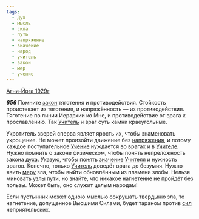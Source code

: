 ```yaml
---
tags:
  - Дух
  - мысль
  - сила
  - путь
  - напряжение
  - значение
  - народ
  - учитель
  - закон
  - мер
  - учение
---
```


[Агни-Йога 1929г](/agni/1929)

___656___
Помните [закон](/tag/#закон) тяготения и противодействия. Стойкость проистекает из тяготения, и напряжённость — из противодействия. Тяготение по линии Иерархии ко Мне, и противодействие от врага к прославлению. Так [Учитель](/tag/#учитель) и враг суть камни краеугольные.   

Укротитель зверей сперва являет ярость их, чтобы знаменовать укрощение. Не может произойти движение без [напряжения](/tag/#напряжение), и потому каждое поступательное [Учение](/tag/#учение) нуждается во врагах и в [Учителе](/tag/#учитель). Нужно помнить о законе физическом, чтобы понять непреложность закона [духа](/tag/#Дух). Указую, чтобы понять [значение](/tag/#значение) [Учителя](/tag/#учитель) и нужность врагов. Конечно, только [Учитель](/tag/#учитель) доведёт врага до безумия. Нужно явить [меру](/tag/#мер) зла, чтобы выйти обновлённым из пламени злобы. Нельзя миновать узлы [пути](/tag/#путь), но знайте, что никакое нагнетение не пройдёт без пользы. Может быть, оно служит целым народам!   

Если пустынник может одною мыслью сокрушать твердыню зла, то нагнетение, допущенное Высшими Силами, будет тараном против [сил](/tag/#сила) неприятельских.